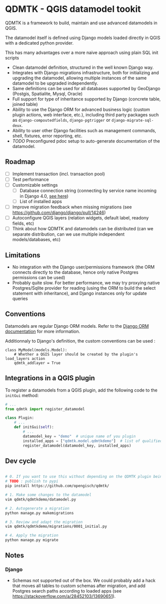 # QDMTK - QGIS datamodel tookit

QDMTK is a framework to build, maintain and use advanced datamodels in QGIS.

The datamodel itself is defined using Django models loaded directly in QGIS with a dedicated python provider.

This has many advantages over a more naive approach using plain SQL init scripts
- Clean datamodel definition, structured in the well known Django way.
- Integrates with Django migrations infrastructure, both for initializing and upgrading the datamodel, allowing multiple instances of the same datamodel to be upgraded independently.
- Same definitions can be used for all databases supported by GeoDjango (Postgis, Spatialite, Mysql, Oracle)
- Full support for type of inheritance supported by Django (concrete table, joined table)
- Ability to use the Django ORM for advanced business logic (custom plugin actions, web interface, etc.), including third party packages such as `django-compoutedfields`, `django-pgtrigger` or `django-migrate-sql-deux`.
- Ability to user other Django facilities such as management commands, shell, fixtures, error reporting, etc.
- *TODO* Preconfigured pdoc setup to auto-generate documentation of the datamodel.


## Roadmap

- [ ] Implement transaction (incl. transaction pool)
- [ ] Test performance
- [ ] Customizable settings
  - [ ] Database connection string (connecting by service name incoming in Django 4.0, [see here](https://docs.djangoproject.com/en/dev/releases/4.0/#django-contrib-postgres))
  - [ ] List of installed apps
- [ ] Improve migration feedback when missing migrations (see https://github.com/django/django/pull/14246)
- [ ] Autoconfigure QGIS layers (relation widgets, default label, readony fields, etc)
- [ ] Think about how QDMTK and datamodels can be distributed (can we separate distribution, can we use multiple independent models/databases, etc)

## Limitations

- No integration with the Django user/permissions framework (the ORM connects directly to the database, hence only native Postgres permissions can be used)
- Probably quite slow. For better performance, we may try proxying native Postgres/Sqlite provider for reading (using the ORM to build the select statement with inheritance), and Django instances only for update queries

## Conventions

Datamodels are regular Django ORM models. Refer to the [Django ORM documentation](https://docs.djangoproject.com/en/3.2/topics/db/models/) for more information.

Additionnaly to Django's definition, the custom conventions can be used :

```
class MyModel(models.Model):
    # Whether a QGIS layer should be created by the plugin's load_layers action
    qdmtk_addlayer = True
```

## Integrations in a QGIS plugin

To register a datamodels from a QGIS plugin, add the following code to the `initGui` method:

```python
# ...
from qdmtk import register_datamodel

class Plugin:
    # ...
    def initGui(self):
        # ...
        datamodel_key = "demo"  # unique name of you plugin
        installed_apps = ["qdmtk.model.qdmtkdemo"]  # list of qualified paths to django apps
        register_datamodel(datamodel_key, installed_apps)
```

## Dev cycle

```bash

# 0. If you want to use this without depending on the QDMTK plugin being installed (and/or outside of QGIS), we need to install qdmtk
# TODO : publish to pypi
pip install https://github.com/opengisch/qdmtk/

# 1. Make some changes to the datamodel
vim qdmtk/qdmtkdemo/datamodel.py

# 2. Autogenerate a migration
python manage.py makemigrations

# 3. Review and adapt the migration
vim qdmtk/qdmtkdemo/migrations/0001_initial.py

# 4. Apply the migration
python manage.py migrate
```

## Notes

### Django

- Schemas not supported out of the box. We could probably add a hack that moves all tables to custom schemas after migration, and add Postgres search paths according to loaded apps (see https://stackoverflow.com/a/28452103/13690651).
